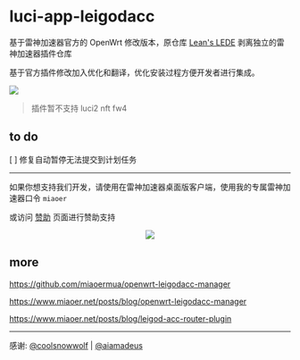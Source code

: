 # luci-app-leigodacc

基于雷神加速器官方的 OpenWrt 修改版本，原仓库 [Lean's LEDE](https://github.com/coolsnowwolf/lede/tree/master/package/lean) 剥离独立的雷神加速器插件仓库

基于官方插件修改加入优化和翻译，优化安装过程方便开发者进行集成。

![](https://fastly.jsdelivr.net/gh/miaoermua/static@main/blog/24-08-13/catwrt-v24.9-leigod.webp)

> 插件暂不支持 luci2 nft fw4

## to do

[ ] 修复自动暂停无法提交到计划任务

---

如果你想支持我们开发，请使用在雷神加速器桌面版客户端，使用我的专属雷神加速器口令 `miaoer`

或访问 [赞助](https://www.miaoer.net/sponsor) 页面进行赞助支持

<p align="center">
<img src="https://fastly.jsdelivr.net/gh/miaoermua/static@main/images/sponsor-leigod.webp">
</p>

## more

https://github.com/miaoermua/openwrt-leigodacc-manager

https://www.miaoer.net/posts/blog/openwrt-leigodacc-manager

https://www.miaoer.net/posts/blog/leigod-acc-router-plugin

---

感谢: [@coolsnowwolf](https://github.com/coolsnowwolf) | [@aiamadeus](https://github.com/aiamadeus)
